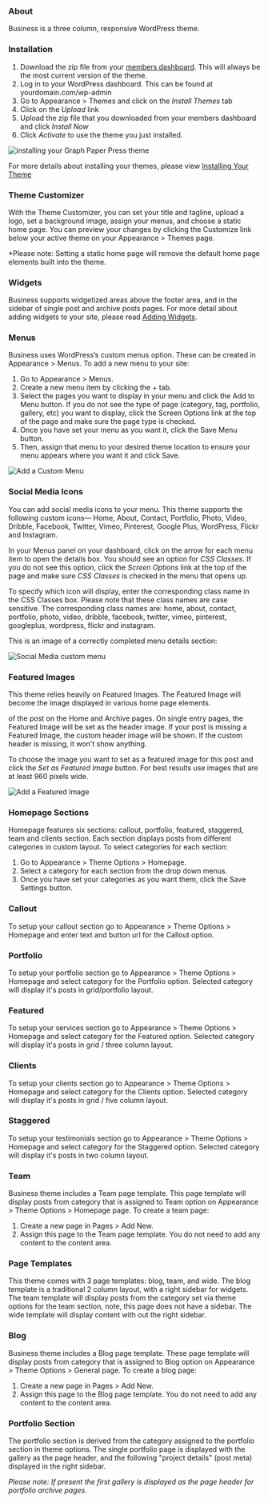 ### About ###

Business is a three column, responsive WordPress theme.


### Installation ###

1. Download the zip file from your [members dashboard](https://graphpaperpress.com/dashboard/). This will always be the most current version of the theme.
2. Log in to your WordPress dashboard. This can be found at yourdomain.com/wp-admin
3. Go to Appearance &gt; Themes and click on the *Install Themes* tab
4. Click on the *Upload* link
5. Upload the zip file that you downloaded from your members dashboard and click *Install Now*
6. Click *Activate* to use the theme you just installed.

![installing your Graph Paper Press theme](http://graphpaperpress.s3.amazonaws.com/images/instructions/install_themes.png)

For more details about installing your themes, please view [Installing Your Theme](http://graphpaperpress.com/support/installing-your-theme/)


### Theme Customizer ###

With the Theme Customizer, you can set your title and tagline, upload a logo, set a background image, assign your menus, and choose a static home page. You can preview your changes by clicking the Customize link below your active theme on your Appearance &gt; Themes page.

*Please note: Setting a static home page will remove the default home page elements built into the theme.


### Widgets ###

Business supports widgetized areas above the footer area, and in the sidebar of single post and archive posts pages. For more detail about adding widgets to your site, please read [Adding Widgets](http://graphpaperpress.com/support/using-widgets/).


### Menus ###

Business uses WordPress’s custom menus option. These can be created in Appearance > Menus. To add a new menu to your site:

1. Go to Appearance > Menus.
2. Create a new menu item by clicking the + tab.
3. Select the pages you want to display in your menu and click the Add to Menu button. If you do not see the type of page (category, tag, portfolio, gallery, etc) you want to display, click the Screen Options link at the top of the page and make sure the page type is checked.
4. Once you have set your menu as you want it, click the Save Menu button.
5. Then, assign that menu to your desired theme location to ensure your menu appears where you want it and click Save.

![Add a Custom Menu](http://graphpaperpress.s3.amazonaws.com/images/instructions/custom_menu.jpg)


### Social Media Icons ###

You can add social media icons to your menu. This theme supports the following custom icons&mdash; Home, About, Contact, Portfolio, Photo, Video, Dribble, Facebook, Twitter, Vimeo, Pinterest, Google Plus, WordPress, Flickr and Instagram.

In your Menus panel on your dashboard, click on the arrow for each menu item to open the details box. You should see an option for *CSS Classes*. If you do not see this option, click the *Screen Options* link at the top of the page and make sure *CSS Classes* is checked in the menu that opens up.

To specify which icon will display, enter the corresponding class name in the CSS Classes box. Please note that these class names are case sensitive. The corresponding class names are: home, about, contact, portfolio, photo, video, dribble, facebook, twitter, vimeo, pinterest, googleplus, wordpress, flickr and instagram.

This is an image of a correctly completed menu details section:

![Social Media custom menu](http://images.graphpaperpress.com.s3.amazonaws.com/wp-menus-social-media-class.jpg)


### Featured Images ###

This theme relies heavily on Featured Images. The Featured Image will become the image displayed in various home page elements.

of the post on the Home and Archive pages. On single entry pages, the Featured Image will be set as the header image. If your post is missing a Featured Image, the custom header image will be shown. If the custom header is missing, it won't show anything.

To choose the image you want to set as a featured image for this post and click the *Set as Featured Image* button. For best results use images that are at least 960 pixels wide.

![Add a Featured Image](http://graphpaperpress.s3.amazonaws.com/images/instructions/featured_image.png)


### Homepage Sections ###

Homepage features six sections: callout, portfolio, featured, staggered, team and clients section. Each section displays posts from different categories in custom layout. To select categories for each section:

1. Go to Appearance > Theme Options > Homepage.
2. Select a category for each section from the drop down menus.
3. Once you have set your categories as you want them, click the Save Settings button.


### Callout ###

To setup your callout section go to Appearance > Theme Options > Homepage and enter text and button url for the Callout option.


### Portfolio ###

To setup your portfolio section go to Appearance > Theme Options > Homepage and select category for the Portfolio option. Selected category will display it's posts in grid/portfolio layout.


### Featured ###

To setup your services section go to Appearance > Theme Options > Homepage and select category for the Featured option. Selected category will display it's posts in grid / three column layout.


### Clients ###

To setup your clients section go to Appearance > Theme Options > Homepage and select category for the Clients option. Selected category will display it's posts in grid / five column layout.


### Staggered ###

To setup your testimonials section go to Appearance > Theme Options > Homepage and select category for the Staggered option. Selected category will display it's posts in two column layout.


### Team ###

Business theme includes a Team page template. This page template will display posts from category that is assigned to Team option on Appearance > Theme Options > Homepage page. To create a team page:

1. Create a new page in Pages > Add New.
2. Assign this page to the Team page template. You do not need to add any content to the content area.


### Page Templates ###

This theme comes with 3 page templates: blog, team, and wide. The blog template is a traditional 2 column layout, with a right sidebar for widgets. The team template will display posts from the category set via theme options for the team section, note, this page does not have a sidebar. The wide template will display content with out the right sidebar.


### Blog ###

Business theme includes a Blog page template. These page template will display posts from category that is assigned to Blog option on Appearance > Theme Options > General page. To create a blog page:

1. Create a new page in Pages > Add New.
2. Assign this page to the Blog page template. You do not need to add any content to the content area.


### Portfolio Section ###

The portfolio section is derived from the category assigned to the portfolio section in theme options. The single portfolio page is displayed with the gallery as the page header, and the following "project details" (post meta) displayed in the right sidebar.

*Please note: If present the first gallery is displayed as the page header for portfolio archive pages.*